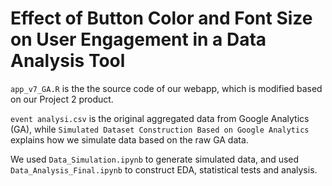 # Effect of Button Color and Font Size on User Engagement in a Data Analysis Tool
`app_v7_GA.R` is the the source code of our webapp, which is modified based on our Project 2 product.

`event analysi.csv` is the original aggregated data from Google Analytics (GA), while `Simulated Dataset Construction Based on Google Analytics` explains how we simulate data based on the raw GA data.

We used `Data_Simulation.ipynb` to generate simulated data, and used `Data_Analysis_Final.ipynb` to construct EDA, statistical tests and analysis.
